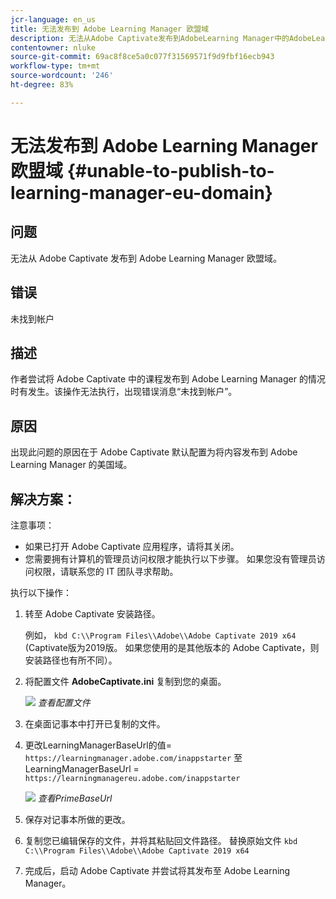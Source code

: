 ```yaml
---
jcr-language: en_us
title: 无法发布到 Adobe Learning Manager 欧盟域
description: 无法从Adobe Captivate发布到AdobeLearning Manager中的AdobeLearning Manager欧盟域。
contentowner: nluke
source-git-commit: 69ac8f8ce5a0c077f31569571f9d9fbf16ecb943
workflow-type: tm+mt
source-wordcount: '246'
ht-degree: 83%

---
```




# 无法发布到 Adobe Learning Manager 欧盟域 {#unable-to-publish-to-learning-manager-eu-domain}

## 问题

无法从 Adobe Captivate 发布到 Adobe Learning Manager 欧盟域。

## 错误

未找到帐户

## 描述

作者尝试将 Adobe Captivate 中的课程发布到 Adobe Learning Manager 的情况时有发生。该操作无法执行，出现错误消息“未找到帐户”。

## 原因

出现此问题的原因在于 Adobe Captivate 默认配置为将内容发布到 Adobe Learning Manager 的美国域。

## 解决方案：

注意事项：

* 如果已打开 Adobe Captivate 应用程序，请将其关闭。
* 您需要拥有计算机的管理员访问权限才能执行以下步骤。 如果您没有管理员访问权限，请联系您的 IT 团队寻求帮助。

执行以下操作：

1. 转至 Adobe Captivate 安装路径。

   例如，  `kbd C:\\Program Files\\Adobe\\Adobe Captivate 2019 x64` (Captivate版为2019版。 如果您使用的是其他版本的 Adobe Captivate，则安装路径也有所不同）。

1. 将配置文件 **AdobeCaptivate.ini** 复制到您的桌面。

   ![](assets/cp-captivate.ini.png)
   *查看配置文件*

1. 在桌面记事本中打开已复制的文件。
1. 更改LearningManagerBaseUrl的值= `https://learningmanager.adobe.com/inappstarter` 至LearningManagerBaseUrl = `https://learningmanagereu.adobe.com/inappstarter`

   ![](assets/cp-primebaseurl.png)
   *查看PrimeBaseUrl*

1. 保存对记事本所做的更改。
1. 复制您已编辑保存的文件，并将其粘贴回文件路径。 替换原始文件  `kbd C:\\Program Files\\Adobe\\Adobe Captivate 2019 x64`
1. 完成后，启动 Adobe Captivate 并尝试将其发布至 Adobe Learning Manager。
